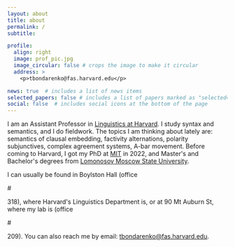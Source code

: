 ```yaml
---
layout: about
title: about
permalink: /
subtitle:

profile:
  align: right
  image: prof_pic.jpg
  image_circular: false # crops the image to make it circular
  address: >
    <p>tbondarenko@fas.harvard.edu</p>

news: true  # includes a list of news items
selected_papers: false # includes a list of papers marked as "selected={true}"
social: false  # includes social icons at the bottom of the page
---
```


I am an Assistant Professor in [Linguistics at Harvard](https://linguistics.fas.harvard.edu/). I study syntax and semantics, and I do fieldwork. The topics I am thinking about lately are: semantics of clausal embedding, factivity alternations, polarity subjunctives, complex agreement systems, A-bar movement. Before coming to Harvard, I got my PhD at [MIT](https://linguistics.mit.edu/) in 2022, and Master's and Bachelor's degrees from [Lomonosov Moscow State University](http://tipl.philol.msu.ru/index.php).


I can usually be found in Boylston Hall (office </p>#</p>318), where Harvard's Linguistics Department is, or at 90 Mt Auburn St, where my lab is (office </p>#</p>209). You can also reach me by email: tbondarenko@fas.harvard.edu.  
